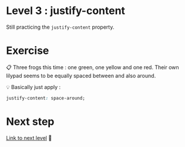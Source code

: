 # Level 3 : justify-content

Still practicing the `justify-content` property.

# Exercise

:clipboard: Three frogs this time : one green, one yellow and one red. Their own lilypad seems to be equally spaced between and also around.

:bulb: Basically just apply : 

```css
justify-content: space-around;
```

# Next step

[Link to next level](./level4.md) :muscle: